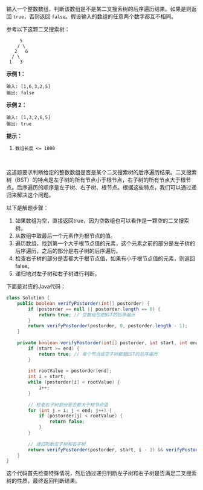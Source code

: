 输入一个整数数组，判断该数组是不是某二叉搜索树的后序遍历结果。如果是则返回 `true`，否则返回 `false`。假设输入的数组的任意两个数字都互不相同。

 

参考以下这颗二叉搜索树：

```
     5
    / \
   2   6
  / \
 1   3
```

**示例 1：**

```
输入: [1,6,3,2,5]
输出: false
```

**示例 2：**

```
输入: [1,3,2,6,5]
输出: true
```

 

**提示：**

1. `数组长度 <= 1000`

​                            



这道题要求判断给定的整数数组是否是某个二叉搜索树的后序遍历结果。二叉搜索树（BST）的特点是左子树的所有节点小于根节点，右子树的所有节点大于根节点。后序遍历的顺序是左子树、右子树、根节点。根据这些特点，我们可以通过递归来解决这个问题。

以下是解题步骤：

1. 如果数组为空，直接返回true，因为空数组也可以看作是一颗空的二叉搜索树。
2. 从数组中取最后一个元素作为根节点的值。
3. 遍历数组，找到第一个大于根节点值的元素，这个元素之前的部分是左子树的后序遍历，之后的部分是右子树的后序遍历。
4. 检查右子树的部分是否都大于根节点值，如果有小于根节点值的元素，则返回false。
5. 递归地对左子树和右子树进行判断。

下面是对应的Java代码：

```java
class Solution {
    public boolean verifyPostorder(int[] postorder) {
        if (postorder == null || postorder.length == 0) {
            return true; // 空数组也是BST的后序遍历
        }
        return verifyPostorder(postorder, 0, postorder.length - 1);
    }
    
    private boolean verifyPostorder(int[] postorder, int start, int end) {
        if (start >= end) {
            return true; // 单个节点或空子树都是BST的后序遍历
        }
        
        int rootValue = postorder[end];
        int i = start;
        while (postorder[i] < rootValue) {
            i++;
        }
        
        // 检查右子树部分是否都大于根节点值
        for (int j = i; j < end; j++) {
            if (postorder[j] < rootValue) {
                return false;
            }
        }
        
        // 递归判断左子树和右子树
        return verifyPostorder(postorder, start, i - 1) && verifyPostorder(postorder, i, end - 1);
    }
}
```

这个代码首先检查特殊情况，然后通过递归判断左子树和右子树是否满足二叉搜索树的性质，最终返回判断结果。